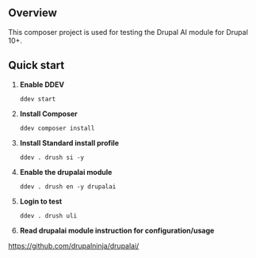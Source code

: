 ## Overview
This composer project is used for testing the Drupal AI module for Drupal 10+.

## Quick start

1. **Enable DDEV**

   ```shell
   ddev start
   ```

2. **Install Composer**

   ```shell
   ddev composer install
   ```

3. **Install Standard install profile**

   ```shell
   ddev . drush si -y
   ```

2. **Enable the drupalai module**

   ```shell
   ddev . drush en -y drupalai
   ```

4. **Login to test**

   ```shell
   ddev . drush uli
   ```

5. **Read drupalai module instruction for configuration/usage**

https://github.com/drupalninja/drupalai/
